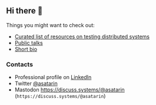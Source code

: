 ## Hi there 👋


Things you might want to check out:
- [Curated list of resources on testing distributed systems](https://asatarin.github.io/testing-distributed-systems/)
- [Public talks](https://asatarin.github.io/talks/)
- [Short bio](https://asatarin.github.io/about)

### Contacts
- Professional profile on [LinkedIn](https://www.linkedin.com/in/asatarin/)
- Twitter [@asatarin](https://twitter.com/asatarin)
- Mastodon <a rel="me" href="https://discuss.systems/@asatarin">https://discuss.systems/@asatarin</a> (```https://discuss.systems/@asatarin```)
